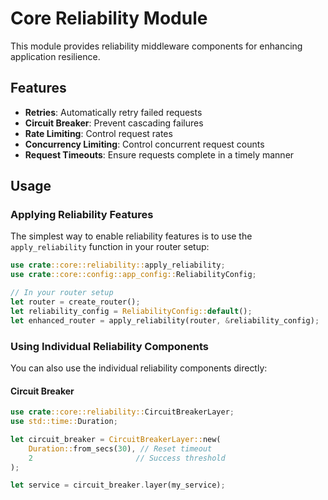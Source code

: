 # Core Reliability Module

This module provides reliability middleware components for enhancing application resilience.

## Features

- **Retries**: Automatically retry failed requests
- **Circuit Breaker**: Prevent cascading failures
- **Rate Limiting**: Control request rates
- **Concurrency Limiting**: Control concurrent request counts
- **Request Timeouts**: Ensure requests complete in a timely manner

## Usage

### Applying Reliability Features

The simplest way to enable reliability features is to use the `apply_reliability` function in your router setup:

```rust
use crate::core::reliability::apply_reliability;
use crate::core::config::app_config::ReliabilityConfig;

// In your router setup
let router = create_router();
let reliability_config = ReliabilityConfig::default();
let enhanced_router = apply_reliability(router, &reliability_config);
```

### Using Individual Reliability Components

You can also use the individual reliability components directly:

#### Circuit Breaker

```rust
use crate::core::reliability::CircuitBreakerLayer;
use std::time::Duration;

let circuit_breaker = CircuitBreakerLayer::new(
    Duration::from_secs(30), // Reset timeout
    2                       // Success threshold
);

let service = circuit_breaker.layer(my_service);
```